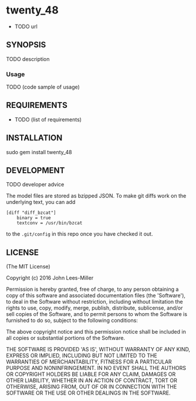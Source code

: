 # twenty_48

* TODO url

## SYNOPSIS

TODO description

### Usage

  TODO (code sample of usage)

## REQUIREMENTS

* TODO (list of requirements)

## INSTALLATION

  sudo gem install twenty_48

## DEVELOPMENT

TODO developer advice

The model files are stored as bzipped JSON. To make git diffs work on the
underlying text, you can add
```
[diff "diff_bzcat"]
	binary = true
	textconv = /usr/bin/bzcat
```
to the `.git/config` in this repo once you have checked it out.

## LICENSE

(The MIT License)

Copyright (c) 2016 John Lees-Miller

Permission is hereby granted, free of charge, to any person obtaining
a copy of this software and associated documentation files (the
'Software'), to deal in the Software without restriction, including
without limitation the rights to use, copy, modify, merge, publish,
distribute, sublicense, and/or sell copies of the Software, and to
permit persons to whom the Software is furnished to do so, subject to
the following conditions:

The above copyright notice and this permission notice shall be
included in all copies or substantial portions of the Software.

THE SOFTWARE IS PROVIDED 'AS IS', WITHOUT WARRANTY OF ANY KIND,
EXPRESS OR IMPLIED, INCLUDING BUT NOT LIMITED TO THE WARRANTIES OF
MERCHANTABILITY, FITNESS FOR A PARTICULAR PURPOSE AND NONINFRINGEMENT.
IN NO EVENT SHALL THE AUTHORS OR COPYRIGHT HOLDERS BE LIABLE FOR ANY
CLAIM, DAMAGES OR OTHER LIABILITY, WHETHER IN AN ACTION OF CONTRACT,
TORT OR OTHERWISE, ARISING FROM, OUT OF OR IN CONNECTION WITH THE
SOFTWARE OR THE USE OR OTHER DEALINGS IN THE SOFTWARE.
